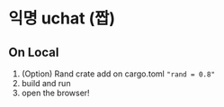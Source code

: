 # 익명 uchat (짭)

## On Local

1. (Option) Rand crate add on cargo.toml `"rand = 0.8"`
2. build and run
3. open the browser!